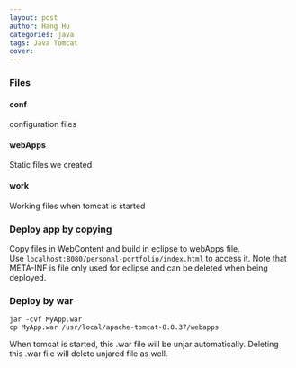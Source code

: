 ```yaml
---
layout: post
author: Hang Hu
categories: java
tags: Java Tomcat 
cover: 
---
```


### Files

#### conf

configuration files
#### webApps

Static files we created
#### work

Working files when tomcat is started
### Deploy app by copying

Copy files in WebContent and build in eclipse to webApps file.  
Use ```localhost:8080/personal-portfolio/index.html``` to access it.
Note that META-INF is file only used for eclipse and can be deleted when being deployed.
### Deploy by war

```
jar -cvf MyApp.war
cp MyApp.war /usr/local/apache-tomcat-8.0.37/webapps
```
When tomcat is started, this .war file will be unjar automatically.
Deleting this .war file will delete unjared file as well.
